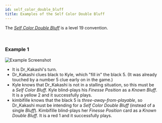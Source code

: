 ```yaml
---
id: self_color_double_bluff
title: Examples of the Self Color Double Bluff
---
```


The *[Self Color Double Bluff](/extras/special_bluffs.md#self-color-double-bluff-scdb)* is a level 19 convention.

<br />

### Example 1

![Example Screenshot](/img/examples/self_color_double_bluff.png)

- It is Dr_Kakashi's turn.
- Dr_Kakashi clues black to Kyle, which "fill in" the black 5. (It was already touched by a number 5 clue early on in the game.)
- Kyle knows that Dr_Kakashi is not in a stalling situation, so this must be a *Self Color Bluff*. Kyle blind-plays his *Finesse Position* as a *Known Bluff*. It is a yellow 2 and it successfully plays.
- kimbifille knows that the black 5 is *three-away-from-playable*, so Dr_Kakashi must be intending for a *Self Color Double Bluff* (instead of a single *Bluff*). Kimbifille blind-plays her *Finesse Position* card as a *Known Double Bluff*. It is a red 1 and it successfully plays.
